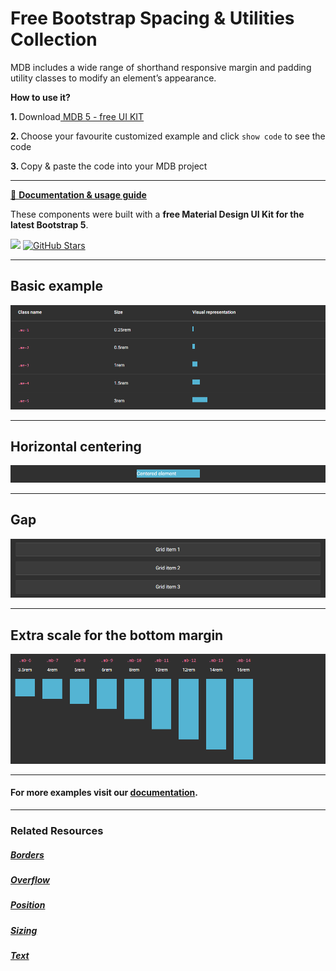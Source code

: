 # Free Bootstrap Spacing & Utilities Collection

MDB includes a wide range of shorthand responsive margin and padding utility classes to modify an element’s appearance.



<p><strong>How to use it?</strong></p>
<p class="mb-2">
<strong>1. </strong>Download<a target="_blank" href="https://mdbootstrap.com/docs/standard/"> MDB 5 - free UI KIT</a></p>
<p class="mb-2"><strong>2. </strong>Choose your favourite customized example and click <code>show code</code> to see the code</p>
<p class="mb-3"><strong>3. </strong>Copy & paste the code into your MDB project</p>

--------------------

[📄 **Documentation & usage guide**](https://mdbootstrap.com/docs/standard/utilities/spacing/)

These components were built with a **free Material Design UI Kit for the latest Bootstrap 5**.

<img height="25" src="https://mdbootstrap.com/img/Marketing/general/logo/medium/mdb-r.png">  [![GitHub Stars](https://img.shields.io/github/stars/mdbootstrap/mdb-ui-kit?label=Star%20now&style=social)](https://github.com/mdbootstrap/mdb-ui-kit/)

---------------------

 <h2 class="mb-4">Basic example</h2> 

 [![Bootstrap 5 Spacing](/assets/basic-example.png)](https://mdbootstrap.com/docs/standard/utilities/spacing/#section-how-it-works)

 
 <hr class="my-5">

 <h2 class="mb-4">Horizontal centering</h2> 

 [![Bootstrap 5 Spacing](/assets/horizontal-centering.png)](https://mdbootstrap.com/docs/standard/utilities/spacing/#subsection-horizontal-centering)

 
 <hr class="my-5">

 <h2 class="mb-4"> 
Gap</h2> 

 [![Bootstrap 5 Spacing](/assets/gap.png)](https://mdbootstrap.com/docs/standard/utilities/spacing/#subsection-gap)

 
 <hr class="my-5">

 <h2 class="mb-4">Extra scale for the bottom margin</h2> 

 [![Bootstrap 5 Spacing](/assets/extra-scale-for-the-bottom-margin.png)](https://mdbootstrap.com/docs/standard/utilities/spacing/#section-extra-scale-for-the-bottom-margin)


 
 <hr class="my-5">

<h4>For more examples visit our <a target="_blank" href="https://mdbootstrap.com/docs/standard/utilities/spacing/">documentation</a>.</h4>

 <hr class="my-5">

<h3>Related Resources</h3>

<h5><a target="_blank" href="https://mdbootstrap.com/docs/standard/utilities/borders/">Borders</a></h5>

<h5><a target="_blank" href="https://mdbootstrap.com/docs/standard/utilities/overflow/">Overflow</a></h5>

<h5><a target="_blank" href="https://mdbootstrap.com/docs/standard/utilities/position/">Position</a></h5>

<h5><a target="_blank" href="https://mdbootstrap.com/docs/standard/utilities/sizing/">Sizing</a></h5>

<h5><a target="_blank" href="https://mdbootstrap.com/docs/standard/utilities/text/">Text</a></h5>



